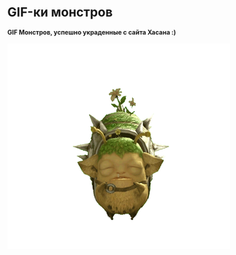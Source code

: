# GIF-ки монстров
#### GIF Монстров, успешно украденные с сайта Хасана :)

![403_IDLE.gif](403_IDLE.gif)
